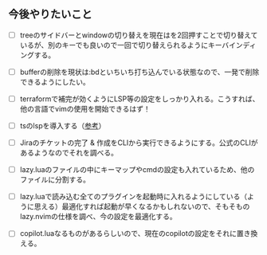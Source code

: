 ## 今後やりたいこと

- [ ] treeのサイドバーとwindowの切り替えを現在は<C-w>を2回押すことで切り替えているが、別のキーでも良いので一回で切り替えられるようにキーバインディングする。
- [ ] bufferの削除を現状は:bdといちいち打ち込んでいる状態なので、一発で削除できるようにしたい。
- [ ] terraformで補完が効くようにLSP等の設定をしっかり入れる。こうすれば、他の言語でvimの使用を開始できるはず！
- [ ] tsのlspを導入する（[参考](https://coralpink.github.io/commentary/neovim/lsp/mason.html)）
- [ ] Jiraのチケットの完了 & 作成をCLIから実行できるようにする。公式のCLIがあるようなのでそれを調べる。
- [ ] lazy.luaのファイルの中にキーマップやcmdの設定も入れているため、他のファイルに分割する。
- [ ] lazy.luaで読み込む全てのプラグインを起動時に入れるようにしている（ように思える）最適化すれば起動が早くなるかもしれないので、そもそものlazy.nvimの仕様を調べ、今の設定を最適化する。
- [ ] copilot.luaなるものがあるらしいので、現在のcopilotの設定をそれに置き換える。

